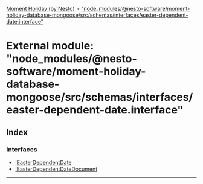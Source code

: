 [Moment Holiday (by Nesto)](../README.md) > ["node_modules/@nesto-software/moment-holiday-database-mongoose/src/schemas/interfaces/easter-dependent-date.interface"](../modules/_node_modules__nesto_software_moment_holiday_database_mongoose_src_schemas_interfaces_easter_dependent_date_interface_.md)

# External module: "node_modules/@nesto-software/moment-holiday-database-mongoose/src/schemas/interfaces/easter-dependent-date.interface"

## Index

### Interfaces

* [IEasterDependentDate](../interfaces/_node_modules__nesto_software_moment_holiday_database_mongoose_src_schemas_interfaces_easter_dependent_date_interface_.ieasterdependentdate.md)
* [IEasterDependentDateDocument](../interfaces/_node_modules__nesto_software_moment_holiday_database_mongoose_src_schemas_interfaces_easter_dependent_date_interface_.ieasterdependentdatedocument.md)

---

